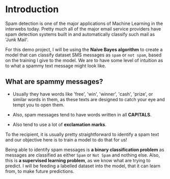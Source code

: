 # Introduction

Spam detection is one of the major applications of Machine Learning in the interwebs today. Pretty much all of the major email service providers have spam detection systems built in and automatically classify such mail as 'Junk Mail'.

For this demo project, I will be using the **Naive Bayes algorithm** to create a model that can classify dataset SMS messages as `spam` or `not spam`, based on the training I give to the model. We are to have some level of intuition as to what a spammy text message might look like.

## What are spammy messages?
- Usually they have words like 'free', 'win', 'winner', 'cash', 'prize', or similar words in them, as these texts are designed to catch your eye and tempt you to open them. 

- Also, spam messages tend to have words written in all **CAPITALS**.

- Also tend to use a lot of **exclamation marks**. 

To the recipient, it is usually pretty straightforward to identify a spam text and our objective here is to train a model to do that for us!

Being able to identify spam messages is **a binary classification problem** as messages are classified as either `Spam` or `Not Spam` and nothing else. Also, this is **a supervised learning problem**, as we know what are trying to predict. I will be feeding a labelled dataset into the model, that it can learn from, to make future predictions.